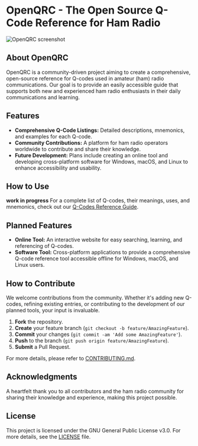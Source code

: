 # OpenQRC - The Open Source Q-Code Reference for Ham Radio
![OpenQRC screenshot](https://imgur.com/EbDMwTX)

## About OpenQRC
OpenQRC is a community-driven project aiming to create a comprehensive, open-source reference for Q-codes used in amateur (ham) radio communications. Our goal is to provide an easily accessible guide that supports both new and experienced ham radio enthusiasts in their daily communications and learning.

## Features
- **Comprehensive Q-Code Listings:** Detailed descriptions, mnemonics, and examples for each Q-code.
- **Community Contributions:** A platform for ham radio operators worldwide to contribute and share their knowledge.
- **Future Development:** Plans include creating an online tool and developing cross-platform software for Windows, macOS, and Linux to enhance accessibility and usability.

## How to Use
**work in progress**
For a complete list of Q-codes, their meanings, uses, and mnemonics, check out our [Q-Codes Reference Guide](Q-CODES.md).

## Planned Features
- **Online Tool:** An interactive website for easy searching, learning, and referencing of Q-codes.
- **Software Tool:** Cross-platform applications to provide a comprehensive Q-code reference tool accessible offline for Windows, macOS, and Linux users.

## How to Contribute
We welcome contributions from the community. Whether it's adding new Q-codes, refining existing entries, or contributing to the development of our planned tools, your input is invaluable.

1. **Fork** the repository.
2. **Create** your feature branch (`git checkout -b feature/AmazingFeature`).
3. **Commit** your changes (`git commit -am 'Add some AmazingFeature'`).
4. **Push** to the branch (`git push origin feature/AmazingFeature`).
5. **Submit** a Pull Request.

For more details, please refer to [CONTRIBUTING.md](CONTRIBUTING.md).

## Acknowledgments
A heartfelt thank you to all contributors and the ham radio community for sharing their knowledge and experience, making this project possible.

## License
This project is licensed under the GNU General Public License v3.0. For more details, see the [LICENSE](LICENSE) file.
